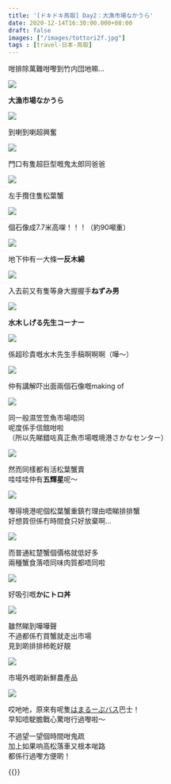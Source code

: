 ```yaml
---
title: '[ドキドキ鳥取] Day2：大漁市場なかうら'
date: 2020-12-14T16:30:00.000+08:00
draft: false
images: ["/images/tottori2f.jpg"]
tags : [travel-日本-鳥取]
---
```


咁排除萬難咁嚟到竹内団地嘛...  

![](/images/tottori2f1.jpg)

**大漁市場なかうら**

![](/images/tottori2f0.jpg)

到喇到喇超興奮

![](/images/tottori2f.jpg)

門口有隻超巨型嘅鬼太郎同爸爸  

![](/images/tottori2f2.jpg)

左手攬住隻松葉蟹  

![](/images/tottori2f3.jpg)

個石像成7.7米高㗎！！！（約90噸重）  

![](/images/tottori2f4.jpg)

地下仲有一大條**一反木綿**  

![](/images/tottori2f5.jpg)

入去前又有隻等身大握握手**ねずみ男**  

![](/images/tottori2f6.jpg)

**水木しげる先生コーナー**  

![](/images/tottori2f7.jpg)

係超珍貴嘅水木先生手稿啊啊啊（嘩～）  

![](/images/tottori2f8.jpg)

仲有講解吓出面兩個石像嘅making of  

![](/images/tottori2f9.jpg)

同一般濕笠笠魚市場唔同  
呢度係手信館咁啦  
（所以先睇錯咗真正魚市場嘅境港さかなセンター）  

![](/images/tottori2f10.jpg)

然而同樣都有活松葉蟹賣  
哇哇哇仲有**五輝星**呢～  

![](/images/tottori2f11.jpg)

嚟得境港呢個松葉蟹重鎮冇理由唔睇排排蟹  
好想買但係冇時間食只好放棄啊...  

![](/images/tottori2f12.jpg)

而普通紅楚蟹個價格就低好多  
兩種蟹食落唔同味肉質都唔同啦  

![](/images/tottori2f13.jpg)

好吸引嘅**かにトロ丼**  

![](/images/tottori2f14.jpg)

雖然睇到嘩嘩聲  
不過都係冇買蟹就走出市場  
見到啲排排柿乾好靚  

![](/images/tottori2f15.jpg)

市場外嘅啲新鮮農產品  

![](/images/tottori2f16.jpg)

哎吔吔，原來有呢隻[はまるーぷバス](https://hidie.net/tottori2/)巴士！  
早知唔駛膽戰心驚咁行過嚟啦～  
  
不過望一望個時間咁鬼疏  
加上如果响高松落車又根本啱路  
都係行過嚟方便啲！  
  
  
{{<tottori>}}  
